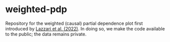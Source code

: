 # weighted-pdp

Repository for the weighted (causal) partial dependence plot first introduced by [Lazzari et al. (2022)](https://link.springer.com/article/10.1007/s41060-022-00329-w). In doing so, we make the code available to the public; the data remains private.
